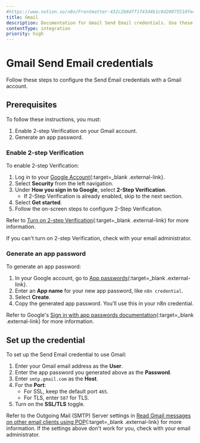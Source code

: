 ```yaml
---
#https://www.notion.so/n8n/Frontmatter-432c2b8dff1f43d4b1c8d20075510fe4
title: Gmail
description: Documentation for Gmail Send Email credentials. Use these credentials to authenticate Send Email with Gmail in n8n, a workflow automation platform.
contentType: integration
priority: high
---
```


# Gmail Send Email credentials

Follow these steps to configure the Send Email credentials with a Gmail account.

## Prerequisites

To follow these instructions, you must:

1. Enable 2-step Verification on your Gmail account.
2. Generate an app password.

### Enable 2-step Verification

To enable 2-step Verification:

1. Log in to your [Google Account](https://myaccount.google.com/){:target=_blank .external-link}.
2. Select **Security** from the left navigation.
3. Under **How you sign in to Google**, select **2-Step Verification**.
    - If 2-Step Verification is already enabled, skip to the next section.
4. Select **Get started**.
5. Follow the on-screen steps to configure 2-Step Verification.

Refer to [Turn on 2-step Verification](https://support.google.com/accounts/answer/185839){:target=_blank .external-link} for more information.

If you can't turn on 2-step Verification, check with your email administrator.

### Generate an app password

To generate an app password:

1. In your Google account, go to [App passwords](https://myaccount.google.com/apppasswords){:target=_blank .external-link}.
2. Enter an **App name** for your new app password, like `n8n credential`.
3. Select **Create**.
4. Copy the generated app password. You'll use this in your n8n credential.


Refer to Google's [Sign in with app passwords documentation](https://support.google.com/accounts/answer/185833?hl=en){:target=_blank .external-link} for more information.

## Set up the credential

To set up the Send Email credential to use Gmail:

1. Enter your Gmail email address as the **User**.
2. Enter the app password you generated above as the **Password**.
3. Enter `smtp.gmail.com` as the **Host**.
4. For the **Port**:
    - For SSL, keep the default port `465`.
    - For TLS, enter `587` for TLS.
5. Turn on the **SSL/TLS** toggle.

Refer to the Outgoing Mail (SMTP) Server settings in [Read Gmail messages on other email clients using POP](https://support.google.com/mail/answer/7104828?hl=en){:target=_blank .external-link} for more information. If the settings above don't work for you, check with your email administrator.
